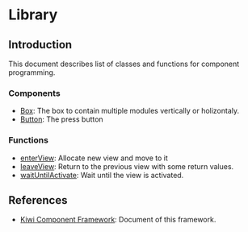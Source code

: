 # Library

## Introduction
This document describes list of classes and functions for component programming.

### Components
* [Box](components/box.md): The box to contain multiple modules vertically or holizontaly.
* [Button](components/button.md): The press button

### Functions
* [enterView](https://github.com/steelwheels/KiwiCompnents/blob/master/Document/Function/enterView.md): Allocate new view and move to it
* [leaveView](https://github.com/steelwheels/KiwiCompnents/blob/master/Document/Function/leaveView.md): Return to the previous view with some return values.
* [waitUntilActivate](https://github.com/steelwheels/KiwiCompnents/blob/master/Document/Function/waitUntilActivate.md): Wait until the view is activated.

## References
* [Kiwi Component Framework](https://github.com/steelwheels/KiwiCompnents): Document of this framework.

